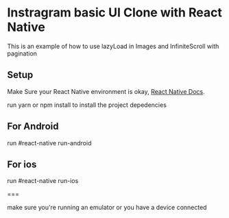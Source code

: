 Instragram basic UI Clone with React Native
===

This is an example of how to use lazyLoad in Images and InfiniteScroll with pagination

## Setup

Make Sure your React Native environment is okay, [React Native Docs](https://facebook.github.io/react-native/docs/getting-started).

run yarn or npm install to install the project depedencies

## For Android

run #react-native run-android

## For ios

run #react-native run-ios

===

make sure you're running an emulator or you have a device connected
